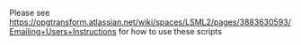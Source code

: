 Please see https://opgtransform.atlassian.net/wiki/spaces/LSML2/pages/3883630593/Emailing+Users+Instructions  for how to use these scripts
